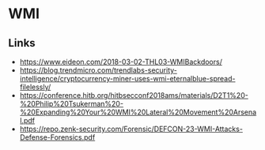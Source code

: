 # WMI

## Links

* https://www.eideon.com/2018-03-02-THL03-WMIBackdoors/
* https://blog.trendmicro.com/trendlabs-security-intelligence/cryptocurrency-miner-uses-wmi-eternalblue-spread-filelessly/
* https://conference.hitb.org/hitbsecconf2018ams/materials/D2T1%20-%20Philip%20Tsukerman%20-%20Expanding%20Your%20WMI%20Lateral%20Movement%20Arsenal.pdf
* https://repo.zenk-security.com/Forensic/DEFCON-23-WMI-Attacks-Defense-Forensics.pdf
